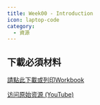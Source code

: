```yaml
---
title: Week00 - Introduction
icon: laptop-code
category:
  - 資源
---
```

## 下載必須材料
[請點此下載或列印Workbook](https://ling.cuhk.edu.hk/jyutpingteaching/typing_10weeks.pdf)

<BiliBili bvid="BV1rBhme3Ey9" />

[访问原始资源 (YouTube)](https://youtu.be/bYdchGEoKxg?si=5ncjVvdnEysyt-7P)